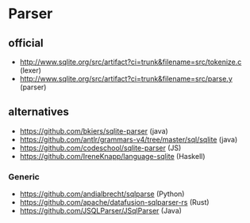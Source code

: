 # Parser

## official

- <http://www.sqlite.org/src/artifact?ci=trunk&filename=src/tokenize.c> (lexer)
- <http://www.sqlite.org/src/artifact?ci=trunk&filename=src/parse.y> (parser)

## alternatives

- <https://github.com/bkiers/sqlite-parser> (java)
- <https://github.com/antlr/grammars-v4/tree/master/sql/sqlite> (java)
- <https://github.com/codeschool/sqlite-parser> (JS)
- <https://github.com/IreneKnapp/language-sqlite> (Haskell)

### Generic

- <https://github.com/andialbrecht/sqlparse> (Python)
- <https://github.com/apache/datafusion-sqlparser-rs> (Rust)
- <https://github.com/JSQLParser/JSqlParser> (Java)

